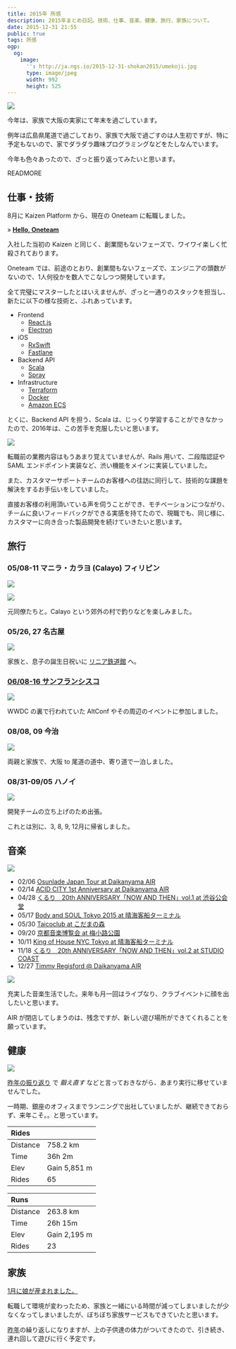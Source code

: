 ```yaml
---
title: 2015年 所感
description: 2015年まとめ日記。技術、仕事、音楽、健康、旅行、家族について。
date: 2015-12-31 21:55
public: true
tags: 所感
ogp:
  og:
    image:
      '': http://ja.ngs.io/2015-12-31-shokan2015/umekoji.jpg
      type: image/jpeg
      width: 992
      height: 525
---
```


![](2015-12-31-shokan2015/umekoji.jpg)

今年は、家族で大阪の実家にて年末を過ごしています。

例年は広島県尾道で過ごしており、家族で大阪で過ごすのは人生初ですが、特に予定もないので、家でダラダラ趣味プログラミングなどをたしなんでいます。

今年も色々あったので、ざっと振り返ってみたいと思います。

READMORE

## 仕事・技術

8月に Kaizen Platform から、現在の Oneteam に転職しました。

&raquo; **[Hello, Oneteam](http://ja.ngs.io/2015/08/01/hello-oneteam/)**

入社した当初の Kaizen と同じく、創業間もないフェーズで、ワイワイ楽しく忙殺されております。

Oneteam では、前途のとおり、創業間もないフェーズで、エンジニアの頭数がないので、1人何役かを数人でこなしつつ開発しています。

全て完璧にマスターしたとはいえませんが、ざっと一通りのスタックを担当し、新たに以下の様な技術と、ふれあっています。

- Frontend
  - [React.js](https://facebook.github.io/react/)
  - [Electron](http://electron.atom.io/)
- iOS
  - [RxSwift](https://github.com/ReactiveX/RxSwift)
  - [Fastlane](https://fastlane.tools/)
- Backend API
  - [Scala](http://www.scala-lang.org/)
  - [Spray](http://spray.io/)
- Infrastructure
  - [Terraform](https://terraform.io/)
  - [Docker](https://www.docker.com/)
  - [Amazon ECS](http://aws.amazon.com/jp/ecs/)

とくに、Backend API を担う、Scala は、じっくり学習することができなかったので、2016年は、この苦手を克服したいと思います。

![](2015-12-31-shokan2015/from-kaizen-office.jpg)

転職前の業務内容はもうあまり覚えていませんが、Rails 用いて、二段階認証や SAML エンドポイント実装など、渋い機能をメインに実装していました。

また、カスタマーサポートチームのお客様への往訪に同行して、技術的な課題を解決をするお手伝いをしていました。

直接お客様の利用頂いている声を伺うことができ、モチベーションにつながり、チームに良いフィードバックができる実感を持てたので、現職でも、同じ様に、カスタマーに向き合った製品開発を続けていきたいと思います。

## 旅行

### 05/08-11 マニラ・カラヨ (Calayo) フィリピン

![](2015-12-31-shokan2015/carayo.jpg)

![](2015-12-31-shokan2015/manila.jpg)

元同僚たちと。Calayo という郊外の村で釣りなどを楽しみました。

### 05/26, 27 名古屋

![](2015-12-31-shokan2015/jr-museum.jpg)

家族と、息子の誕生日祝いに [リニア鉄道館](http://museum.jr-central.co.jp/) へ。

### [06/08-16 サンフランシスコ](http://ja.ngs.io/2015/06/23/san-francisco/)

![](2015-12-31-shokan2015/haightst.jpg)

WWDC の裏で行われていた AltConf やその周辺のイベントに参加しました。

### 08/08, 09 今治

![](2015-12-31-shokan2015/setouchi.jpg)

両親と家族で、大阪 to 尾道の道中、寄り道で一泊しました。

### 08/31-09/05 ハノイ

![](2015-12-31-shokan2015/hanoi.jpg)

開発チームの立ち上げのため出張。

これとは別に、3, 8, 9, 12月に帰省しました。

## 音楽

![](2015-12-31-shokan2015/octant.jpg)

- 02/06 [Osunlade Japan Tour at Daikanyama AIR](http://www.residentadvisor.net/event.aspx?674654)
- 02/14 [ACID CITY 1st Anniversary at Daikanyama AIR](http://www.air-tokyo.com/schedule/1957.html)
- 04/28 [くるり　20th ANNIVERSARY「NOW AND THEN」vol.1 at 渋谷公会堂](http://www.quruli.net/news/20th-anniversary-%E3%82%B3%E3%83%B3%E3%82%BB%E3%83%97%E3%83%88%E3%83%A9%E3%82%A4%E3%83%96%E3%80%8Cnow-and-then%E3%80%8D-%E7%AC%AC%E4%B8%80%E5%BC%BE%E3%82%92%E6%9D%B1%E4%BA%AC%E3%80%81%E5%A4%A7/)
- 05/17 [Body and SOUL Tokyo 2015 at 晴海客船ターミナル](http://www.bodyandsoul-japan.com/)
- 05/30 [Taicoclub at こだまの森](http://taicoclub.com/15/)
- 09/20 [京都音楽博覧会 at 梅小路公園](http://kyotoonpaku.net/2015/)
- 10/11 [King of House NYC Tokyo at 晴海客船ターミナル](http://www.kohnyctokyo.com/)
- 11/18 [くるり　20th ANNIVERSARY「NOW AND THEN」vol.2 at STUDIO COAST](http://www.quruli.net/news/ntvol2news/)
- 12/27 [Timmy Regisford @ Daikanyama AIR](http://www.clubberia.com/ja/news/5511-N-Y-Timmy-Regisford-AIR/)

![](2015-12-31-shokan2015/air.jpg)

充実した音楽生活でした。来年も月一回はライブなり、クラブイベントに顔を出したいと思います。

AIR が閉店してしまうのは、残念ですが、新しい遊び場所ができてくれることを願っています。

## 健康

![](2015-12-31-shokan2015/shimanami.jpg)

[昨年の振り返り][2014] で _鍛え直す_ などと言っておきながら、あまり実行に移せていませんでした。

一時期、銀座のオフィスまでランニングで出社していましたが、継続できておらず、来年こそ。。と思っています。

| Rides    |              |
| :------- | :----------- |
| Distance | 758.2 km     |
| Time     | 36h 2m       |
| Elev     | Gain	5,851 m |
| Rides    | 65           |


| Runs     |              |
| :------- | :----------- |
| Distance | 263.8 km     |
| Time     | 26h 15m      |
| Elev     | Gain	2,195 m |
| Rides    | 23           |

## 家族

[1月に娘が産まれました。](http://127.0.0.1:4567/2015/01/07/megumi/)

転職して環境が変わったため、家族と一緒にいる時間が減ってしまいましたが少なくなってしまいましたが、ぼちぼち家族サービスもできていたと思います。

[昨年][2014]の繰り返しになりますが、上の子供達の体力がついてきたので、引き続き、連れ回して遊びに行く予定です。

[2014]: /2014/12/31/shokan2014/
